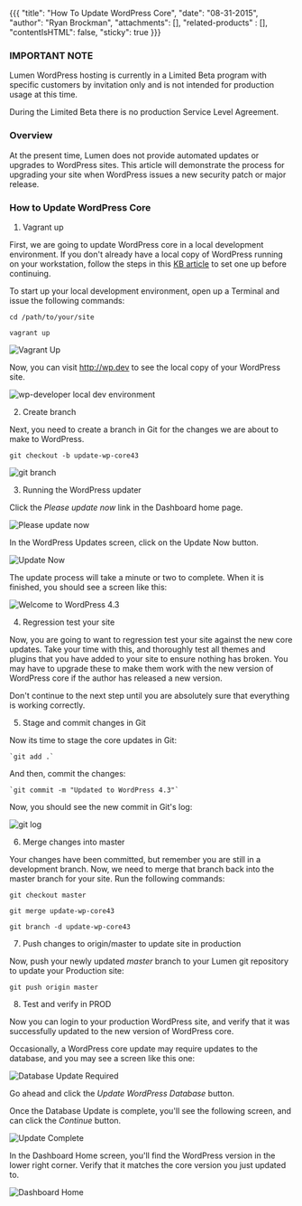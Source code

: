 {{{
  "title": "How To Update WordPress Core",
  "date": "08-31-2015",
  "author": "Ryan Brockman",
  "attachments": [],
  "related-products" : [],
  "contentIsHTML": false,
  "sticky": true
}}}

### IMPORTANT NOTE

Lumen WordPress hosting is currently in a Limited Beta program with specific customers by invitation only and is not intended for production usage at this time.

During the Limited Beta there is no production Service Level Agreement.

### Overview

At the present time, Lumen does not provide automated updates or upgrades to WordPress sites.  This article will demonstrate the process for upgrading your site when WordPress issues a new security patch or major release.

### How to Update WordPress Core

1. Vagrant up

  First, we are going to update WordPress core in a local development environment.  If you don't already have a local copy of WordPress running on your workstation, follow the steps in this [KB article](../WordPress/wordpress-local-development.md) to set one up before continuing.

  To start up your local development environment, open up a Terminal and issue the following commands:

  `cd /path/to/your/site`

  `vagrant up`

  ![Vagrant Up](../images/wp_updating_core/wp_updating_core_1.png)

  Now, you can visit http://wp.dev to see the local copy of your WordPress site.

  ![wp-developer local dev environment](../images/wp_updating_core/wp_updating_core_2.png)

2. Create branch

  Next, you need to create a branch in Git for the changes we are about to make to WordPress.

  `git checkout -b update-wp-core43`

  ![git branch](../images/wp_updating_core/wp_updating_core_3.png)

3. Running the WordPress updater

  Click the _Please update now_ link in the Dashboard home page.

  ![Please update now](../images/wp_updating_core/wp_updating_core_4.png)

  In the WordPress Updates screen, click on the Update Now button.

  ![Update Now](../images/wp_updating_core/wp_updating_core_5.png)

  The update process will take a minute or two to complete.  When it is finished, you should see a screen like this:

  ![Welcome to WordPress 4.3](../images/wp_updating_core/wp_updating_core_6.png)

4. Regression test your site

  Now, you are going to want to regression test your site against the new core updates.  Take your time with this, and thoroughly test all themes and plugins that you have added to your site to ensure nothing has broken.  You may have to upgrade these to make them work with the new version of WordPress core if the author has released a new version.

  Don't continue to the next step until you are absolutely sure that everything is working correctly.

5. Stage and commit changes in Git

  Now its time to stage the core updates in Git:

    `git add .`

  And then, commit the changes:

    `git commit -m "Updated to WordPress 4.3"`

  Now, you should see the new commit in Git's log:

  ![git log](../images/wp_updating_core/wp_updating_core_7.png)

6. Merge changes into master

  Your changes have been committed, but remember you are still in a development branch.  Now, we need to merge that branch back into the master branch for your site.  Run the following commands:

  `git checkout master`

  `git merge update-wp-core43`

  `git branch -d update-wp-core43`

7. Push changes to origin/master to update site in production

  Now, push your newly updated _master_ branch to your Lumen git repository to update your Production site:

  `git push origin master`

8. Test and verify in PROD

  Now you can login to your production WordPress site, and verify that it was successfully updated to the new version of WordPress core.

  Occasionally, a WordPress core update may require updates to the database, and you may see a screen like this one:

  ![Database Update Required](../images/wp_updating_core/wp_updating_core_8.png)

  Go ahead and click the _Update WordPress Database_ button.

  Once the Database Update is complete, you'll see the following screen, and can click the _Continue_ button.

  ![Update Complete](../images/wp_updating_core/wp_updating_core_9.png)

  In the Dashboard Home screen, you'll find the WordPress version in the lower right corner.  Verify that it matches the core version you just updated to.

  ![Dashboard Home](../images/wp_updating_core/wp_updating_core_10.png)

